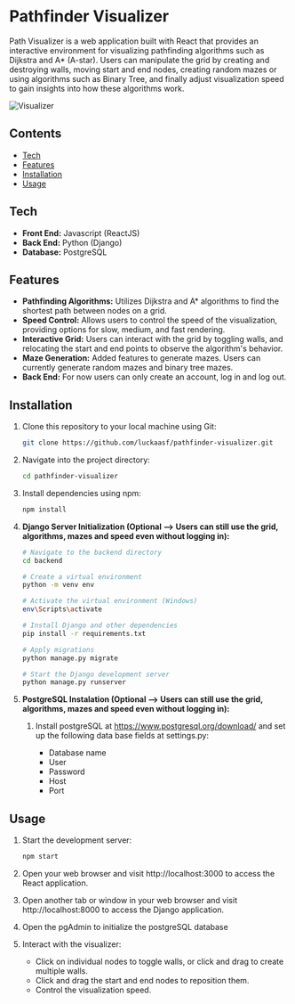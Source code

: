 # Pathfinder Visualizer

Path Visualizer is a web application built with React that provides an interactive environment for visualizing pathfinding algorithms such as Dijkstra and A* (A-star). Users can manipulate the grid by creating and destroying walls, moving start and end nodes, creating random mazes or using algorithms such as Binary Tree, and finally adjust visualization speed to gain insights into how these algorithms work.

![Visualizer](./src/assets/gifs/showcase.gif)

## Contents

- [Tech](#languages)
- [Features](#features)
- [Installation](#installation)
- [Usage](#usage)

## Tech

- **Front End:** Javascript (ReactJS)
- **Back End:** Python (Django)
- **Database:** PostgreSQL

## Features

- **Pathfinding Algorithms:** Utilizes Dijkstra and A* algorithms to find the shortest path between nodes on a grid.
- **Speed Control:** Allows users to control the speed of the visualization, providing options for slow, medium, and fast rendering.
- **Interactive Grid:** Users can interact with the grid by toggling walls, and relocating the start and end points to observe the algorithm's behavior.
- **Maze Generation:** Added features to generate mazes. Users can currently generate random mazes and binary tree mazes.
- **Back End:** For now users can only create an account, log in and log out.

## Installation

1. Clone this repository to your local machine using Git:

    ```bash
    git clone https://github.com/luckaasf/pathfinder-visualizer.git
    ```

2. Navigate into the project directory:

    ```bash
    cd pathfinder-visualizer
    ```

3. Install dependencies using npm:

    ```bash
    npm install
    ```

4. **Django Server Initialization (Optional --> Users can still use the grid, algorithms, mazes and speed even without logging in):**

    ```bash
    # Navigate to the backend directory
    cd backend
    
    # Create a virtual environment
    python -m venv env
    
    # Activate the virtual environment (Windows)
    env\Scripts\activate
    
    # Install Django and other dependencies
    pip install -r requirements.txt
    
    # Apply migrations
    python manage.py migrate
    
    # Start the Django development server
    python manage.py runserver
    ```

5. **PostgreSQL Instalation (Optional --> Users can still use the grid, algorithms, mazes and speed even without logging in):**

    1. Install postgreSQL at https://www.postgresql.org/download/ and set up the following data base fields at settings.py:

        - Database name
        - User
        - Password
        - Host
        - Port

## Usage

1. Start the development server:

    ```bash
    npm start
    ```

2. Open your web browser and visit http://localhost:3000 to access the React application.

3. Open another tab or window in your web browser and visit http://localhost:8000 to access the Django application.

4. Open the pgAdmin to initialize the postgreSQL database

4. Interact with the visualizer:

   - Click on individual nodes to toggle walls, or click and drag to create multiple walls.
   - Click and drag the start and end nodes to reposition them.
   - Control the visualization speed.